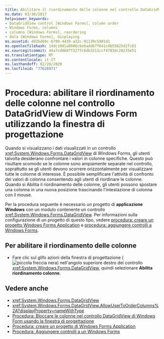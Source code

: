```yaml
---
title: Abilitare il riordinamento delle colonne nel controllo DataGridView usando la finestra di progettazione
ms.date: 03/30/2017
helpviewer_keywords:
- DataGridView control [Windows Forms], column order
- Windows Forms, columns
- columns [Windows Forms], reordering
- data [Windows Forms], displaying
ms.assetid: d82bd69c-6799-4439-a32c-91139c5901d1
ms.openlocfilehash: 14dc1081a8608c6e6add67f641c4b55825d2fc81
ms.sourcegitcommit: 44a7cd8687f227fc6db3211ccf4783dc20235e51
ms.translationtype: MT
ms.contentlocale: it-IT
ms.lasthandoff: 02/26/2020
ms.locfileid: "77626971"
---
```

# <a name="how-to-enable-column-reordering-in-the-windows-forms-datagridview-control-using-the-designer"></a>Procedura: abilitare il riordinamento delle colonne nel controllo DataGridView di Windows Form utilizzando la finestra di progettazione
Quando si visualizzano i dati visualizzati in un controllo <xref:System.Windows.Forms.DataGridView> di Windows Forms, gli utenti talvolta desiderano confrontare i valori in colonne specifiche. Questo può risultare scomodo se le colonne sono ampiamente separate nel controllo, soprattutto se gli utenti devono scorrere orizzontalmente per visualizzare tutte le colonne di interesse. È possibile semplificare l'attività di confronto dei valori di colonna consentendo agli utenti di riordinare le colonne. Quando si Abilita il riordinamento delle colonne, gli utenti possono spostare una colonna in una nuova posizione trascinando l'intestazione di colonna con il mouse.

 Per la procedura seguente è necessario un progetto di **applicazione Windows** con un modulo contenente un controllo <xref:System.Windows.Forms.DataGridView>. Per informazioni sulla configurazione di un progetto di questo tipo, vedere [procedura: creare un progetto Windows Forms Application](/visualstudio/ide/step-1-create-a-windows-forms-application-project) e [procedura: aggiungere controlli a Windows Forms](how-to-add-controls-to-windows-forms.md).

## <a name="to-enable-column-reordering"></a>Per abilitare il riordinamento delle colonne

- Fare clic sul glifo azioni della finestra di progettazione (![piccola freccia nera](./media/designer-actions-glyph.gif)) nell'angolo superiore destro del controllo <xref:System.Windows.Forms.DataGridView>, quindi selezionare **Abilita riordinamento colonne**.

## <a name="see-also"></a>Vedere anche

- <xref:System.Windows.Forms.DataGridView>
- <xref:System.Windows.Forms.DataGridView.AllowUserToOrderColumns%2A?displayProperty=nameWithType>
- [Procedura: Bloccare le colonne nel controllo DataGridView di Windows Form usando la finestra di progettazione](freeze-columns-in-the-datagrid-using-the-designer.md)
- [Procedura: creare un progetto di Windows Forms Application](/visualstudio/ide/step-1-create-a-windows-forms-application-project)
- [Procedura: Aggiungere controlli a un Windows Forms](how-to-add-controls-to-windows-forms.md)
